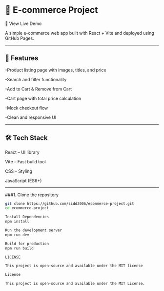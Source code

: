 # 🛒 E-commerce Project

🚀 View Live Demo

A simple e-commerce web app built with React + Vite and deployed using GitHub Pages.

---

## 🚀 Features

-Product listing page with images, titles, and price

-Search and filter functionality

-Add to Cart & Remove from Cart

-Cart page with total price calculation

-Mock checkout flow

-Clean and responsive UI


---

## 🛠️ Tech Stack

React – UI library

Vite – Fast build tool

CSS – Styling

JavaScript (ES6+)

---

###1. Clone the repository
```bash
git clone https://github.com/sidd2006/ecommerce-project.git
cd ecommerce-project

Install Dependencies
npm install

Run the development server
npm run dev

Build for production
npm run build

LICENSE

This project is open-source and available under the MIT license

License

This project is open-source and available under the MIT License.
